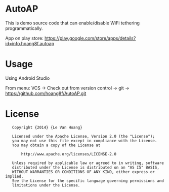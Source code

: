 AutoAP
======
This is demo source code that can enable/disable WiFi tethering programmatically.

App on play store:
https://play.google.com/store/apps/details?id=info.hoang8f.autoap

Usage
=====
Using Android Studio

From menu: VCS -> Check out from version control -> git -> https://github.com/hoang8f/AutoAP.git

License
=======
       Copyright {2014} {Le Van Hoang}
    
       Licensed under the Apache License, Version 2.0 (the "License");
       you may not use this file except in compliance with the License.
       You may obtain a copy of the License at
    
           http://www.apache.org/licenses/LICENSE-2.0
    
       Unless required by applicable law or agreed to in writing, software
       distributed under the License is distributed on an "AS IS" BASIS,
       WITHOUT WARRANTIES OR CONDITIONS OF ANY KIND, either express or implied.
       See the License for the specific language governing permissions and
       limitations under the License.
